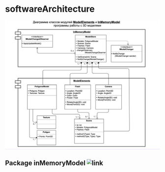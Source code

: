 # softwareArchitecture

![Diagram](diagram.png)

## Package inMemoryModel ![link](https://github.com/blinktreeman/softwareArchitecture/tree/main/src/main/java/ru/bcomms/inMemoryModel)